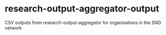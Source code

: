 # research-output-aggregator-output
CSV outputs from research-output-aggregator for organisations in the SND network
